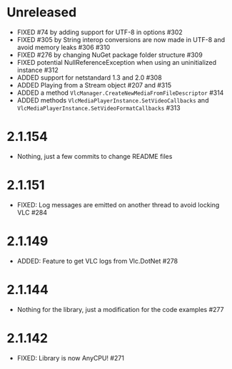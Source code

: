 # Unreleased
- FIXED #74 by adding support for UTF-8 in options #302
- FIXED #305 by String interop conversions are now made in UTF-8 and avoid memory leaks #306 #310
- FIXED #276 by changing NuGet package folder structure #309
- FIXED potential NullReferenceException when using an uninitialized instance #312
- ADDED support for netstandard 1.3 and 2.0 #308
- ADDED Playing from a Stream object #207 and #315
- ADDED a method `VlcManager.CreateNewMediaFromFileDescriptor` #314
- ADDED methods `VlcMediaPlayerInstance.SetVideoCallbacks` and `VlcMediaPlayerInstance.SetVideoFormatCallbacks` #313

# 2.1.154
- Nothing, just a few commits to change README files

# 2.1.151
- FIXED: Log messages are emitted on another thread to avoid locking VLC #284

# 2.1.149
- ADDED: Feature to get VLC logs from Vlc.DotNet #278

# 2.1.144
- Nothing for the library, just a modification for the code examples #277

# 2.1.142
- FIXED: Library is now AnyCPU! #271
